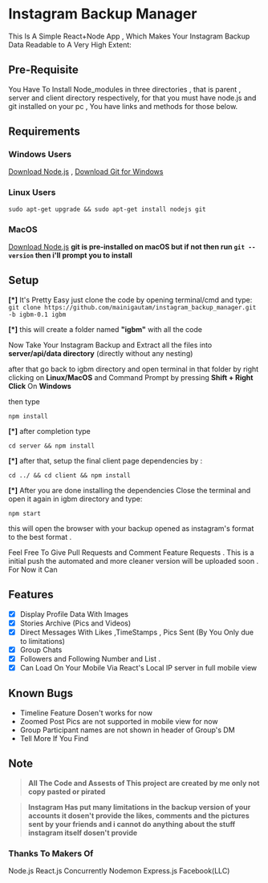 # Instagram Backup Manager
This Is A Simple React+Node App , Which Makes Your Instagram Backup Data Readable to A Very High Extent:

## Pre-Requisite
You Have To Install Node_modules in three directories , 
that is parent , server and client directory respectively,
for that you must have node.js and git installed on your pc , 
You have links and methods for those below.

## Requirements

### Windows Users
[Download Node.js](https://nodejs.org/en/download/) ,
[Download Git for Windows](https://git-scm.com/download/win)

### Linux Users 
`sudo apt-get upgrade && sudo apt-get install nodejs git`

### MacOS 
[Download Node.js](https://nodejs.org/en/download/)
**git is pre-installed on macOS but if not then run `git --version` then i'll prompt you to install**


## Setup 
**[*]** It's Pretty Easy just clone the code by opening terminal/cmd and type:
`git clone https://github.com/mainigautam/instagram_backup_manager.git -b igbm-0.1 igbm`

**[*]** this will create a folder named **"igbm"** with all the code 

Now Take Your Instagram Backup and Extract all the files into **server/api/data directory** (directly without any nesting)

after that go back to igbm directory and open terminal in that folder by right clicking on **Linux/MacOS** and 
Command Prompt by pressing **Shift + Right Click** On **Windows** 

then type 

`npm install`

**[*]** after completion type 

 `cd server && npm install`
 
 **[*]** after that, setup the final client page dependencies by :
 
 `cd ../ && cd client && npm install`
 
 **[*]** After you are done installing the dependencies Close the terminal and open it again in igbm directory and type:
 
 `npm start`
 
 
 this will open the browser with your backup opened as instagram's format to the best format .
 
 Feel Free To Give Pull Requests and Comment Feature Requests . This is a initial push the automated and more cleaner version will be uploaded soon . For Now 
 it  Can 
 
 ## Features
- [X] Display Profile Data With Images
- [X] Stories Archive (Pics and Videos)
- [X] Direct Messages With Likes ,TimeStamps , Pics Sent (By You Only due to limitations)
- [X] Group Chats 
- [X] Followers and Following Number and List .
- [X] Can Load On Your Mobile Via React's Local IP server in full mobile view 

## Known Bugs
- Timeline Feature Dosen't works for now
- Zoomed Post Pics are not supported in mobile view for now 
- Group Participant names are not shown in header of Group's DM
- Tell More If You Find 

## Note
> **All The Code and Assests of This project are created by me only not copy pasted or pirated**

> **Instagram Has put many limitations in the backup version of your accounts it dosen't provide the likes, comments and the pictures sent by your friends 
 and i cannot do anything about the stuff instagram itself dosen't provide** 
 
 ### Thanks To Makers Of
 Node.js React.js Concurrently Nodemon Express.js Facebook(LLC)
 
